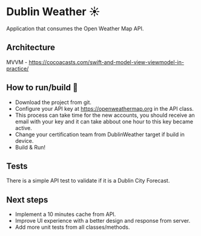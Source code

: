 # Dublin Weather ☀️
Application that consumes the Open Weather Map API.


## Architecture
MVVM - https://cocoacasts.com/swift-and-model-view-viewmodel-in-practice/

## How to run/build 🔨
- Download the project from git.
- Configure your API key at https://openweathermap.org in the API class.
- This process can take time for the new accounts, you should receive an email with your key and it can take abbout one hour to this key became active.
- Change your certification team from DublinWeather target if build in device.
- Build & Run!

## Tests
There is a simple API test to validate if it is a Dublin City Forecast.

## Next steps
- Implement a 10 minutes cache from API.
- Improve UI experience with a better design and response from server.
- Add more unit tests from all classes/methods.
